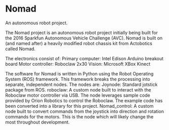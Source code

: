 # Nomad
An autonomous robot project.

The Nomad project is an autonomous robot project initially being built for the 2016 Sparkfun Autonomous Vehicle Challenge (AVC). Nomad is built on (and named after) a heavily modified robot chassis kit from Actobotics called Nomad. 

The electronics consist of:
Primary computer: Intel Edison Arduino breakout board
Motor controller: Roboclaw 2x30
Vision: Microsoft XBox Kinect

The software for Nomad is written in Python using the Robot Operating System (ROS) framework. This framework breaks the processing into separate, independent nodes. The nodes are:
Joynode: Standard jotstick package from ROS.
roboclaw: A custom node built to interact with the Roboclaw motor controller via USB. The node leverages sample code provided by Orion Robotics to control the Roboclaw. The example code has been converted into a library for this project.
Nomad_control: A custom node built to convert commands from the joystick into direction and rotation commands for the motors. This is the node which will likely change the most throughout development.
